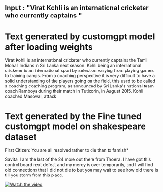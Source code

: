 
## Input : "Virat Kohli is an international cricketer who currently captains "

# Text generated by customgpt model after loading weights 

Virat Kohli is an international cricketer who currently captains  the Tamil Mohali Indians in Sri Lanka next season. Kohli being an international cricketer is an international sport by selection varying from playing games to training camps. From a coaching perspective it is very difficult to have a solid understanding of the players going on the field, this used to be called a coaching coaching program, as announced by Sri Lanka's national team coach Ramboya during their match in Tuticorin, in August 2015.
Kohli coached Masowal, attack




# Text generated by the Fine tuned customgpt model on shakespeare dataset
First Citizen: You are all resolved rather to die than to famish?

Savita: I am the last of the 24 more out there from Thoera. I have got this control board next defeat and my mercy is over temporarily, and I will find old connections that I did not die to but you may wait to see how old there is till you storm from this place.


[![Watch the video](https://raw.githubusercontent.com/yourusername/yourrepository/main/path/to/thumbnail.jpg)](https://www.loom.com/share/d584a8d586b746c1af8bc4296b21da4d)
